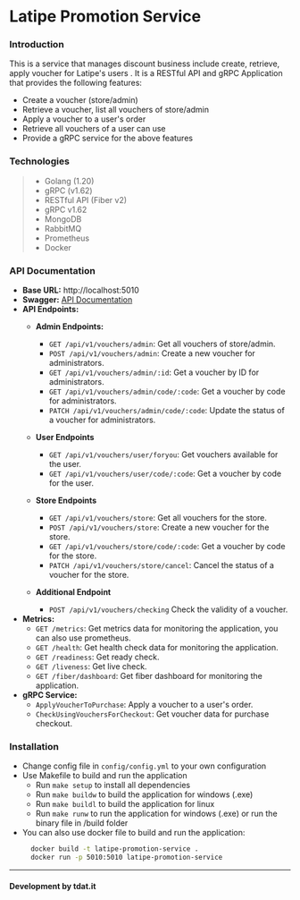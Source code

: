 # Latipe Promotion Service

### Introduction

This is a service that manages discount business include create, retrieve, apply voucher for Latipe's users . It is a
RESTful API and gRPC Application that provides the following features:

- Create a voucher (store/admin)
- Retrieve a voucher, list all vouchers of store/admin
- Apply a voucher to a user's order
- Retrieve all vouchers of a user can use
- Provide a gRPC service for the above features

### Technologies

> - Golang (1.20)
> - gRPC (v1.62)
> - RESTful API (Fiber v2)
> - gRPC v1.62
> - MongoDB
> - RabbitMQ
> - Prometheus
> - Docker
### API Documentation

- **Base URL:** http://localhost:5010
- **Swagger:** [API Documentation](http://localhost:5010/swagger/index.html)
- **API Endpoints:**
    - **Admin Endpoints:**
        - `GET /api/v1/vouchers/admin`: Get all vouchers of store/admin.
        - `POST /api/v1/vouchers/admin`: Create a new voucher for administrators.
        - `GET /api/v1/vouchers/admin/:id`: Get a voucher by ID for administrators.
        - `GET /api/v1/vouchers/admin/code/:code`: Get a voucher by code for administrators.
        - `PATCH /api/v1/vouchers/admin/code/:code`: Update the status of a voucher for administrators.
    - **User Endpoints**
        - `GET /api/v1/vouchers/user/foryou`: Get vouchers available for the user.
        - `GET /api/v1/vouchers/user/code/:code`: Get a voucher by code for the user.

    - **Store Endpoints**
        - `GET /api/v1/vouchers/store`: Get all vouchers for the store.
        - `POST /api/v1/vouchers/store`: Create a new voucher for the store.
        - `GET /api/v1/vouchers/store/code/:code`: Get a voucher by code for the store.
        - `PATCH /api/v1/vouchers/store/cancel`: Cancel the status of a voucher for the store.
    - **Additional Endpoint**
        - `POST /api/v1/vouchers/checking` Check the validity of a voucher.
- **Metrics:**
    - `GET /metrics`: Get metrics data for monitoring the application, you can also use prometheus.
    - `GET /health`: Get health check data for monitoring the application.
    - `GET /readiness`: Get ready check.
    - `GET /liveness`: Get live check.
    - `GET /fiber/dashboard`: Get fiber dashboard for monitoring the application.
- **gRPC Service:**
    - `ApplyVoucherToPurchase`: Apply a voucher to a user's order.
    - `CheckUsingVouchersForCheckout`: Get voucher data for purchase checkout.

### Installation

- Change config file in `config/config.yml` to your own configuration
- Use Makefile to build and run the application
    - Run `make setup` to install all dependencies
    - Run `make buildw` to build the application for windows (.exe)
    - Run `make buildl` to build the application for linux
    - Run `make runw` to run the application for windows (.exe) or run the binary file in /build folder
- You can also use docker file to build and run the application:
  ```bash
    docker build -t latipe-promotion-service .
    docker run -p 5010:5010 latipe-promotion-service
  ```

<hr>
<h4>Development by tdat.it</h4>